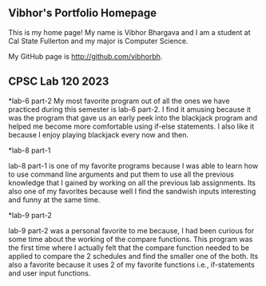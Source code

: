 ## Vibhor's Portfolio Homepage


This is my home page! My name is Vibhor Bhargava and I am a student at Cal State Fullerton and my major is Computer Science.

My GitHub page is http://github.com/vibhorbh.

## CPSC Lab 120 2023

*lab-6 part-2
My most favorite program out of all the ones we have practiced during this semester is lab-6 part-2. I find it amusing because it was the program that gave us an early peek into the blackjack program and helped me become more comfortable using if-else statements. I also like it because I enjoy playing blackjack every now and then.

*lab-8 part-1

lab-8 part-1 is one of my favorite programs because I was able to learn how to use command line arguments and put them to use all the previous knowledge that I gained by working on all the previous lab assignments. Its also one of my favorites because well I find the sandwish inputs interesting and funny at the same time.

*lab-9 part-2

lab-9 part-2 was a personal favorite to me because, I had been curious for some time about the working of the compare functions. This program was the first time where I actually felt that the compare function needed to be applied to compare the 2 schedules and find the smaller one of the both. Its also a favorite because it uses 2 of my favorite functions i.e., if-statements and user input functions.

